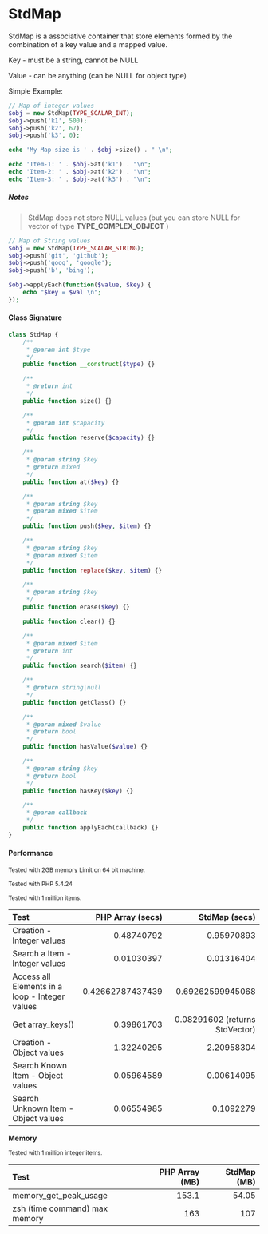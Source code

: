 # StdMap

StdMap is a associative container that store elements formed by the combination of a key value and a mapped value.

Key - must be a string, cannot be NULL

Value - can be anything (can be NULL for object type)


Simple Example:

```php
// Map of integer values
$obj = new StdMap(TYPE_SCALAR_INT);
$obj->push('k1', 500);
$obj->push('k2', 67);
$obj->push('k3', 0);

echo 'My Map size is ' . $obj->size() . " \n";

echo 'Item-1: ' . $obj->at('k1') . "\n";
echo 'Item-2: ' . $obj->at('k2') . "\n";
echo 'Item-3: ' . $obj->at('k3') . "\n";
```

##### Notes
> StdMap does not store NULL values  (but you can store NULL for vector of type **TYPE_COMPLEX_OBJECT** )

```php
// Map of String values
$obj = new StdMap(TYPE_SCALAR_STRING);
$obj->push('git', 'github');
$obj->push('goog', 'google');
$obj->push('b', 'bing');

$obj->applyEach(function($value, $key) {
    echo "$key = $val \n";
});
```

#### Class Signature

```php
class StdMap {
    /**
     * @param int $type
     */
    public function __construct($type) {}

    /**
     * @return int
     */
    public function size() {}

    /**
     * @param int $capacity
     */
    public function reserve($capacity) {}

    /**
     * @param string $key
     * @return mixed
     */
    public function at($key) {}

    /**
     * @param string $key
     * @param mixed $item
     */
    public function push($key, $item) {}

    /**
     * @param string $key
     * @param mixed $item
     */
    public function replace($key, $item) {}

    /**
     * @param string $key
     */
    public function erase($key) {}

    public function clear() {}

    /**
     * @param mixed $item
     * @return int
     */
    public function search($item) {}

    /**
     * @return string|null
     */
    public function getClass() {}

    /**
     * @param mixed $value
     * @return bool
     */
    public function hasValue($value) {}

    /**
     * @param string $key
     * @return bool
     */
    public function hasKey($key) {}

    /**
     * @param callback
     */
    public function applyEach(callback) {}
}
```

#### Performance

<sub>Tested with 2GB memory Limit on 64 bit machine.</sub>

<sub>Tested with PHP 5.4.24</sub>

<sub>Tested with 1 million items.</sub>


| Test   | PHP Array (secs) | StdMap (secs) |
| :----- | ---------------: | ---------------: |
| Creation - Integer values | 0.48740792 | 0.95970893 |
| Search a Item - Integer values | 0.01030397 | 0.01316404  |
| Access all Elements in a loop - Integer values | 0.42662787437439 | 0.69262599945068 |
| Get array_keys() | 0.39861703 | 0.08291602 (returns StdVector) |
| Creation - Object values | 1.32240295 | 2.20958304 |
| Search Known Item - Object values | 0.05964589 | 0.00614095  |
| Search Unknown Item - Object values | 0.06554985 | 0.1092279  |

**Memory**

<sub>Tested with 1 million integer items.</sub>

| Test   | PHP Array (MB) | StdMap (MB) |
| :----- | ---------------: | ---------------: |
| memory_get_peak_usage | 153.1 | 54.05 |
| zsh (time command) max memory | 163 | 107  |
